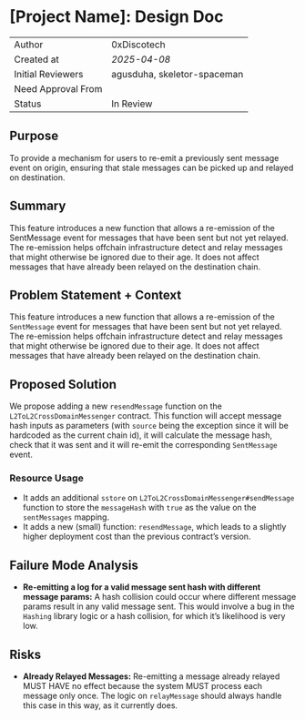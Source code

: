 # [Project Name]: Design Doc

|                    |                             |
| ------------------ | --------------------------- |
| Author             | 0xDiscotech                 |
| Created at         | _2025-04-08_                |
| Initial Reviewers  | agusduha, skeletor-spaceman |
| Need Approval From |                             |
| Status             | In Review                   |

## Purpose

To provide a mechanism for users to re-emit a previously sent message event on origin, ensuring that stale messages can be picked up and relayed on destination.

## Summary

This feature introduces a new function that allows a re-emission of the SentMessage event for messages that have been sent but not yet relayed. The re-emission helps offchain infrastructure detect and relay messages that might otherwise be ignored due to their age. It does not affect messages that have already been relayed on the destination chain.

## Problem Statement + Context

This feature introduces a new function that allows a re-emission of the `SentMessage` event for messages that have been sent but not yet relayed. The re-emission helps offchain infrastructure detect and relay messages that might otherwise be ignored due to their age. It does not affect messages that have already been relayed on the destination chain.

## Proposed Solution

We propose adding a new `resendMessage` function on the `L2ToL2CrossDomainMessenger` contract. This function will accept message hash inputs as parameters (with `source` being the exception since it will be hardcoded as the current chain id), it will calculate the message hash, check that it was sent and it will re-emit the corresponding `SentMessage` event.

### Resource Usage

- It adds an additional `sstore` on `L2ToL2CrossDomainMessenger#sendMessage` function to store the `messageHash` with `true` as the value on the `sentMessages` mapping.
- It adds a new (small) function: `resendMessage`, which leads to a slightly higher deployment cost than the previous contract’s version.

## Failure Mode Analysis

- **Re-emitting a log for a valid message sent hash with different message params:**
  A hash collision could occur where different message params result in any valid message sent. This would involve a bug in the `Hashing` library logic or a hash collision, for which it’s likelihood is very low.

## Risks

- **Already Relayed Messages:**
  Re-emitting a message already relayed MUST HAVE no effect because the system MUST process each message only once. The logic on `relayMessage` should always handle this case in this way, as it currently does.
